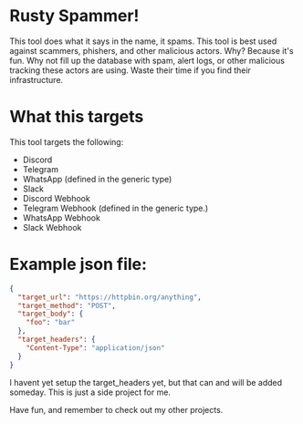 # Rusty Spammer!
This tool does what it says in the name, it spams.
This tool is best used against scammers, phishers, and other malicious actors.
Why? Because it's fun.
Why not fill up the database with spam, alert logs, or other malicious tracking these actors are using.
Waste their time if you find their infrastructure.

# What this targets
This tool targets the following:
- Discord
- Telegram
- WhatsApp (defined in the generic type)
- Slack
- Discord Webhook
- Telegram Webhook (defined in the generic type.)
- WhatsApp Webhook
- Slack Webhook

# Example json file:
```json
{
  "target_url": "https://httpbin.org/anything",
  "target_method": "POST",
  "target_body": {
    "foo": "bar"
  },
  "target_headers": {
    "Content-Type": "application/json"
  }
}
```
I havent yet setup the target_headers yet, but that can and will be added someday. This is just a side project for me.

Have fun, and remember to check out my other projects.


